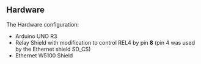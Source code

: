 ## Hardware

The Hardware configuration:
 * Arduino UNO R3
 * Relay Shield with modification to control REL4 by pin **8** (pin 4 was used by the Ethernet shield SD_CS)
 * Ethernet W5100 Shield
